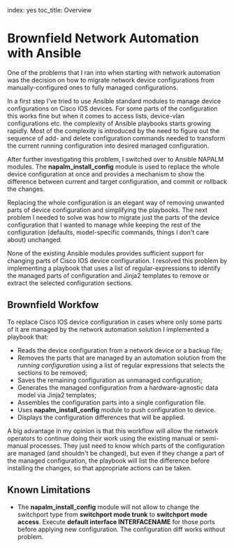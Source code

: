 index: yes
toc_title: Overview

# Brownfield Network Automation with Ansible

One of the problems that I ran into when starting with network automation was the decision on how to migrate network device configurations from manually-configured ones to fully managed configurations.

In a first step I’ve tried to use Ansible standard modules to manage device configurations on Cisco IOS devices. For some parts of the configuration this works fine but when it comes to access lists, device-vlan configurations etc. the complexity of Ansible playbooks starts growing rapidly. Most of the complexity is introduced by the need to figure out the sequence of add- and delete configuration commands needed to transform the current running configuration into desired managed configuration.

After further investigating this problem, I switched over to Ansible NAPALM modules. The **napalm\_install\_config** module is used to replace the whole device configuration at once and provides a mechanism to show the difference between current and target configuration, and commit or rollback the changes.

Replacing the whole configuration is an elegant way of removing unwanted parts of device configuration and simplifying the playbooks. The next problem I needed to solve was how to migrate just the parts of the device configuration that I wanted to manage while keeping the rest of the configuration (defaults, model-specific commands, things I don't care about) unchanged.

None of the existing Ansible modules provides sufficient support for changing parts of Cisco IOS device configuration. I resolved this problem by implementing a playbook that uses a list of regular-expressions to identify the managed parts of configuration and Jinja2 templates to remove or extract the selected configuration sections.

## Brownfield Workfow

To replace Cisco IOS device configuration in cases where only some parts of it are managed by the network automation solution I implemented a playbook that:

* Reads the device configuration from a network device or a backup file;
* Removes the parts that are managed by an automation solution from the *running configuration* using a list of regular expressions that selects the sections to be removed;
* Saves the remaining configuration as unmanaged configuration;
* Generates the managed configuration from a hardware-agnostic data model via Jinja2 templates;
* Assembles the configuration parts into a single configuration file.
* Uses **napalm\_install\_config** module to push configuration to device.
* Displays the configuration differences that will be applied.

A big advantage in my opinion is that this workflow will allow the network operators to continue doing their work using the existing manual or semi-manual processes. They just need to know which parts of the configuration are managed (and shouldn't be changed), but even if they change a part of the managed configuration, the playbook will list the difference before installing the changes, so that appropriate actions can be taken.

## Known Limitations

* The **napalm\_install\_config** module will not allow to change the switchport type from **switchport mode trunk** to **switchport mode access**. Execute **default interface INTERFACENAME** for those ports before applying new configuration. The configuration diff works without problem.
